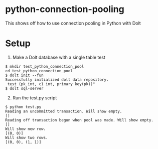 # python-connection-pooling

This shows off how to use connection pooling in Python with Dolt

# Setup

1. Make a Dolt database with a single table test
```
$ mkdir test_python_connection_pool
cd test_python_connection_pool 
$ dolt init --fun
Successfully initialized dolt data repository.
 test (pk int, c1 int, primary key(pk))"
$ dolt sql-server
```

2. Run the test.py script
```
$ python test.py
Reading an uncommitted transaction. Will show empty.
[]
Reading off transaction begun when pool was made. Will show empty.
[]
Will show new row.
[(0, 0)]
Will show two rows.
[(0, 0), (1, 1)]
```
